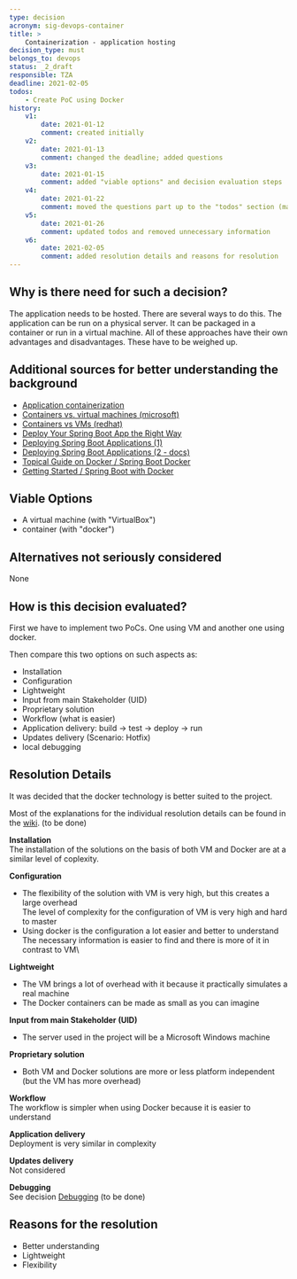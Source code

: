 ```yaml
---
type: decision
acronym: sig-devops-container
title: >
    Containerization - application hosting  
decision_type: must
belongs_to: devops
status: _2_draft
responsible: TZA
deadline: 2021-02-05
todos:
    - Create PoC using Docker
history:
    v1:
        date: 2021-01-12
        comment: created initially
    v2:
        date: 2021-01-13
        comment: changed the deadline; added questions
    v3:
        date: 2021-01-15
        comment: added "viable options" and decision evaluation steps
    v4: 
        date: 2021-01-22
        comment: moved the questions part up to the "todos" section (makes it better visible)
    v5:
        date: 2021-01-26
        comment: updated todos and removed unnecessary information
    v6:
        date: 2021-02-05
        comment: added resolution details and reasons for resolution
---
```


## Why is there need for such a decision?

The application needs to be hosted. There are several ways to do this.
The application can be run on a physical server.
It can be packaged in a container or run in a virtual machine.
All of these approaches have their own advantages and disadvantages.
These have to be weighed up.

## Additional sources for better understanding the background

* [Application containerization](https://searchitoperations.techtarget.com/definition/application-containerization-app-containerization)
* [Containers vs. virtual machines (microsoft)](https://docs.microsoft.com/en-us/virtualization/windowscontainers/about/containers-vs-vm)
* [Containers vs VMs (redhat)](https://www.redhat.com/en/topics/containers/containers-vs-vms)
* [Deploy Your Spring Boot App the Right Way](https://developer.okta.com/blog/2019/12/03/spring-boot-deploy-options) 
* [Deploying Spring Boot Applications (1)](https://spring.io/blog/2014/03/07/deploying-spring-boot-applications)
* [Deploying Spring Boot Applications (2 - docs)](https://docs.spring.io/spring-boot/docs/current/reference/html/deployment.html)
* [Topical Guide on Docker / Spring Boot Docker](https://spring.io/guides/topicals/spring-boot-docker)
* [Getting Started / Spring Boot with Docker](https://spring.io/guides/gs/spring-boot-docker/)

## Viable Options

* A virtual machine (with "VirtualBox")
* container (with "docker")

## Alternatives not seriously considered

None

## How is this decision evaluated?

First we have to implement two PoCs. One using VM and another one using docker.

Then compare this two options on such aspects as:
* Installation 
* Configuration
* Lightweight
* Input from main Stakeholder (UID)
* Proprietary solution  
* Workflow (what is easier)
* Application delivery: build -> test -> deploy -> run
* Updates delivery (Scenario: Hotfix)
* local debugging

## Resolution Details

It was decided that the docker technology is better suited to the project.

Most of the explanations for the individual resolution details can be found in the [wiki](). (to be done)

**Installation**\
The installation of the solutions on the basis of both VM and Docker are at a similar level of coplexity.

**Configuration**
* The flexibility of the solution with VM is very high, but this creates a large overhead\
  The level of complexity for the configuration of VM is very high and hard to master
* Using docker is the configuration a lot easier and better to understand\
  The necessary information is easier to find and there is more of it in contrast to VM\
  

**Lightweight**
* The VM brings a lot of overhead with it because it practically simulates a real machine
* The Docker containers can be made as small as you can imagine

**Input from main Stakeholder (UID)**
* The server used in the project will be a Microsoft Windows machine

**Proprietary solution**
* Both VM and Docker solutions are more or less platform independent (but the VM has more overhead)

**Workflow**\
The workflow is simpler when using Docker because it is easier to understand  

**Application delivery**\
Deployment is very similar in complexity

**Updates delivery**\
Not considered

**Debugging**\
See decision [Debugging]() (to be done)

## Reasons for the resolution

* Better understanding
* Lightweight
* Flexibility
